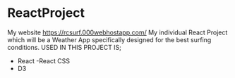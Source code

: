 # ReactProject
My website https://rcsurf.000webhostapp.com/
My individual React Project which will be a Weather App specifically designed for the best surfing conditions.
USED IN THIS PROJECT IS;
- React
-React CSS
- D3
